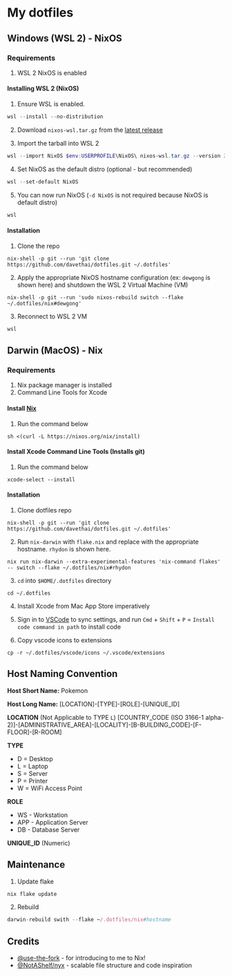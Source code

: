 # My dotfiles

## Windows (WSL 2) - NixOS

### Requirements

1. WSL 2 NixOS is enabled

#### Installing WSL 2 (NixOS)

1. Ensure WSL is enabled.

```powershell
wsl --install --no-distribution
```

2. Download `nixos-wsl.tar.gz` from the [latest release](https://github.com/nix-community/NixOS-WSL/releases/latest)

3. Import the tarball into WSL 2

```powershell
wsl --import NixOS $env:USERPROFILE\NixOS\ nixos-wsl.tar.gz --version 2
```

4. Set NixOS as the default distro (optional - but recommended)

```powershell
wsl --set-default NixOS
```

5. You can now run NixOS (`-d NixOS` is not required because NixOS is default distro)

```powershell
wsl
```

#### Installation

1. Clone the repo

```shell
nix-shell -p git --run 'git clone https://github.com/davethai/dotfiles.git ~/.dotfiles'
```

2. Apply the appropriate NixOS hostname configuration (ex: `dewgong` is shown here) and shutdown the WSL 2 Virtual Machine (VM)

```shell
nix-shell -p git --run 'sudo nixos-rebuild switch --flake ~/.dotfiles/nix#dewgong'
```

3. Reconnect to WSL 2 VM

```powershell
wsl
```

## Darwin (MacOS) - Nix

### Requirements

1. Nix package manager is installed
2. Command Line Tools for Xcode

#### Install [Nix](https://nixos.org/download/)

1. Run the command below

```shell
sh <(curl -L https://nixos.org/nix/install)
```

#### Install Xcode Command Line Tools (Installs git)

1. Run the command below

```shell
xcode-select --install
```

#### Installation

1. Clone dotfiles repo

```shell
nix-shell -p git --run 'git clone https://github.com/davethai/dotfiles.git ~/.dotfiles'
```

2. Run `nix-darwin` with `flake.nix` and replace with the appropriate hostname. `rhydon` is shown here.

```shell
nix run nix-darwin --extra-experimental-features 'nix-command flakes' -- switch --flake ~/.dotfiles/nix#rhydon
```

3. `cd` into `$HOME/.dotfiles` directory

```shell
cd ~/.dotfiles
```

4. Install Xcode from Mac App Store imperatively

5. Sign in to [VSCode](https://code.visualstudio.com/) to sync settings, and run `Cmd` + `Shift` + `P` = `Install code command in path` to install code

6. Copy vscode icons to extensions

```shell
cp -r ~/.dotfiles/vscode/icons ~/.vscode/extensions
```

## Host Naming Convention

**Host Short Name:** Pokemon

**Host Long Name:** [LOCATION]-[TYPE]-[ROLE]-[UNIQUE_ID]

**LOCATION** (Not Applicable to TYPE `L`)
[COUNTRY_CODE (ISO 3166-1 alpha-2)]-[ADMINISTRATIVE_AREA]-[LOCALITY]-[B-BUILDING_CODE]-[F-FLOOR]-[R-ROOM]

**TYPE**

- D = Desktop
- L = Laptop
- S = Server
- P = Printer
- W = WiFi Access Point

**ROLE**

- WS - Workstation
- APP - Application Server
- DB - Database Server

**UNIQUE_ID** (Numeric)

## Maintenance
1. Update flake
```nix
nix flake update
```

2. Rebuild
```nix
darwin-rebuild swith --flake ~/.dotfiles/nix#hostname
```

## Credits

- [@use-the-fork](https://github.com/use-the-fork) - for introducing to me to Nix!
- [@NotAShelf/nyx](https://github.com/NotAShelf/nyx) - scalable file structure and code inspiration
